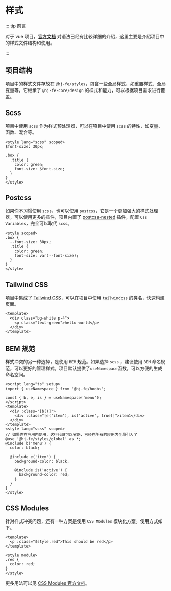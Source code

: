 # 样式

::: tip 前言

对于 vue 项目，[官方文档](https://vuejs.org/api/sfc-css-features.html#deep-selectors) 对语法已经有比较详细的介绍，这里主要是介绍项目中的样式文件结构和使用。

:::

## 项目结构

项目中的样式文件存放在 `@hj-fe/styles`，包含一些全局样式，如重置样式、全局变量等，它继承了 `@hj-fe-core/design` 的样式和能力，可以根据项目需求进行覆盖。

## Scss

项目中使用 `scss` 作为样式预处理器，可以在项目中使用 `scss` 的特性，如变量、函数、混合等。

```vue
<style lang="scss" scoped>
$font-size: 30px;

.box {
  .title {
    color: green;
    font-size: $font-size;
  }
}
</style>
```

## Postcss

如果你不习惯使用 `scss`，也可以使用 `postcss`，它是一个更加强大的样式处理器，可以使用更多的插件，项目内置了 [postcss-nested](https://github.com/postcss/postcss-nested) 插件，配置 `Css Variables`，完全可以取代 `scss`。

```vue
<style scoped>
.box {
  --font-size: 30px;
  .title {
    color: green;
    font-size: var(--font-size);
  }
}
</style>
```

## Tailwind CSS

项目中集成了 [Tailwind CSS](https://tailwindcss.com/)，可以在项目中使用 `tailwindcss` 的类名，快速构建页面。

```vue
<template>
  <div class="bg-white p-4">
    <p class="text-green">hello world</p>
  </div>
</template>
```

## BEM 规范

样式冲突的另一种选择，是使用 `BEM` 规范。如果选择 `scss` ，建议使用 `BEM` 命名规范，可以更好的管理样式。项目默认提供了`useNamespace`函数，可以方便的生成命名空间。

```vue
<script lang="ts" setup>
import { useNamespace } from '@hj-fe/hooks';

const { b, e, is } = useNamespace('menu');
</script>
<template>
  <div :class="[b()]">
    <div :class="[e('item'), is('active', true)]">item1</div>
  </div>
</template>
<style lang="scss" scoped>
// 如果你在应用内使用，这行代码可以省略，已经在所有的应用内全局引入了
@use '@hj-fe/styles/global' as *;
@include b('menu') {
  color: black;

  @include e('item') {
    background-color: black;

    @include is('active') {
      background-color: red;
    }
  }
}
</style>
```

## CSS Modules

针对样式冲突问题，还有一种方案是使用 `CSS Modules` 模块化方案。使用方式如下。

```vue
<template>
  <p :class="$style.red">This should be red</p>
</template>

<style module>
.red {
  color: red;
}
</style>
```

更多用法可以见 [CSS Modules 官方文档](https://vuejs.org/api/sfc-css-features.html#css-modules)。
